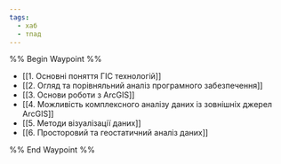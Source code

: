 ```yaml
---
tags:
  - хаб
  - тпад
---
```

%% Begin Waypoint %%
- [[1. Основні поняття ГІС технологій]]
- [[2. Огляд та порівняльний аналіз програмного забезпечення]]
- [[3. Основи роботи з ArcGIS]]
- [[4. Можливість комплексного аналізу даних із зовнішніх джерел ArcGIS]]
- [[5.  Методи візуалізації даних]]
- [[6. Просторовий та геостатичний аналіз даних]]

%% End Waypoint %%